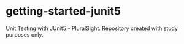 # getting-started-junit5
Unit Testing with JUnit5 - PluralSight.
Repository created with study purposes only.
